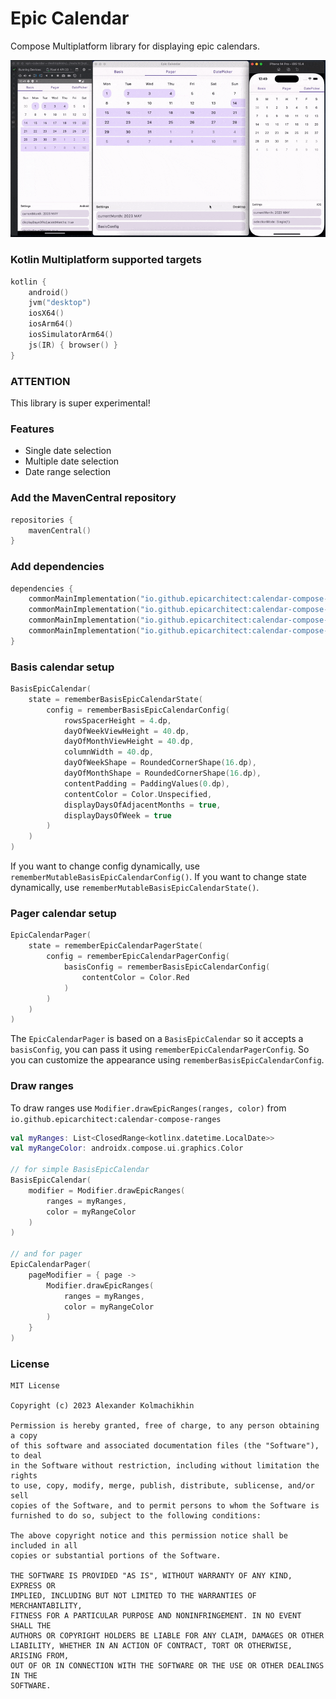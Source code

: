 # Epic Calendar

Compose Multiplatform library for displaying epic calendars.

![epic-calendar](demo.gif)

### Kotlin Multiplatform supported targets

```Kotlin
kotlin {
    android()
    jvm("desktop")
    iosX64()
    iosArm64()
    iosSimulatorArm64()
    js(IR) { browser() }
}
```

### ATTENTION

This library is super experimental!

### Features

- Single date selection
- Multiple date selection
- Date range selection

### Add the MavenCentral repository

```Kotlin
repositories {
    mavenCentral()
}
```

### Add dependencies

```Kotlin
dependencies {
    commonMainImplementation("io.github.epicarchitect:calendar-compose-basis:1.0.4")
    commonMainImplementation("io.github.epicarchitect:calendar-compose-ranges:1.0.4") // includes basis
    commonMainImplementation("io.github.epicarchitect:calendar-compose-pager:1.0.4") // includes basis
    commonMainImplementation("io.github.epicarchitect:calendar-compose-datepicker:1.0.4") // includes pager + ranges
}
```

### Basis calendar setup

```kotlin
BasisEpicCalendar(
    state = rememberBasisEpicCalendarState(
        config = rememberBasisEpicCalendarConfig(
            rowsSpacerHeight = 4.dp,
            dayOfWeekViewHeight = 40.dp,
            dayOfMonthViewHeight = 40.dp,
            columnWidth = 40.dp,
            dayOfWeekShape = RoundedCornerShape(16.dp),
            dayOfMonthShape = RoundedCornerShape(16.dp),
            contentPadding = PaddingValues(0.dp),
            contentColor = Color.Unspecified,
            displayDaysOfAdjacentMonths = true,
            displayDaysOfWeek = true
        )
    )
)
```

If you want to change config dynamically, use `rememberMutableBasisEpicCalendarConfig()`.
If you want to change state dynamically, use `rememberMutableBasisEpicCalendarState()`.

### Pager calendar setup

```kotlin
EpicCalendarPager(
    state = rememberEpicCalendarPagerState(
        config = rememberEpicCalendarPagerConfig(
            basisConfig = rememberBasisEpicCalendarConfig(
                contentColor = Color.Red
            )
        )
    )
)
```

The `EpicCalendarPager` is based on a `BasisEpicCalendar` so it accepts a `basisConfig`,
you can pass it using `rememberEpicCalendarPagerConfig`.
So you can customize the appearance using `rememberBasisEpicCalendarConfig`.

### Draw ranges

To draw ranges use `Modifier.drawEpicRanges(ranges, color)`
from `io.github.epicarchitect:calendar-compose-ranges`

```Kotlin
val myRanges: List<ClosedRange<kotlinx.datetime.LocalDate>>
val myRangeColor: androidx.compose.ui.graphics.Color

// for simple BasisEpicCalendar
BasisEpicCalendar(
    modifier = Modifier.drawEpicRanges(
        ranges = myRanges,
        color = myRangeColor
    )
)

// and for pager
EpicCalendarPager(
    pageModifier = { page ->
        Modifier.drawEpicRanges(
            ranges = myRanges,
            color = myRangeColor
        )
    }
)
```

### License

```
MIT License

Copyright (c) 2023 Alexander Kolmachikhin

Permission is hereby granted, free of charge, to any person obtaining a copy
of this software and associated documentation files (the "Software"), to deal
in the Software without restriction, including without limitation the rights
to use, copy, modify, merge, publish, distribute, sublicense, and/or sell
copies of the Software, and to permit persons to whom the Software is
furnished to do so, subject to the following conditions:

The above copyright notice and this permission notice shall be included in all
copies or substantial portions of the Software.

THE SOFTWARE IS PROVIDED "AS IS", WITHOUT WARRANTY OF ANY KIND, EXPRESS OR
IMPLIED, INCLUDING BUT NOT LIMITED TO THE WARRANTIES OF MERCHANTABILITY,
FITNESS FOR A PARTICULAR PURPOSE AND NONINFRINGEMENT. IN NO EVENT SHALL THE
AUTHORS OR COPYRIGHT HOLDERS BE LIABLE FOR ANY CLAIM, DAMAGES OR OTHER
LIABILITY, WHETHER IN AN ACTION OF CONTRACT, TORT OR OTHERWISE, ARISING FROM,
OUT OF OR IN CONNECTION WITH THE SOFTWARE OR THE USE OR OTHER DEALINGS IN THE
SOFTWARE.
```
